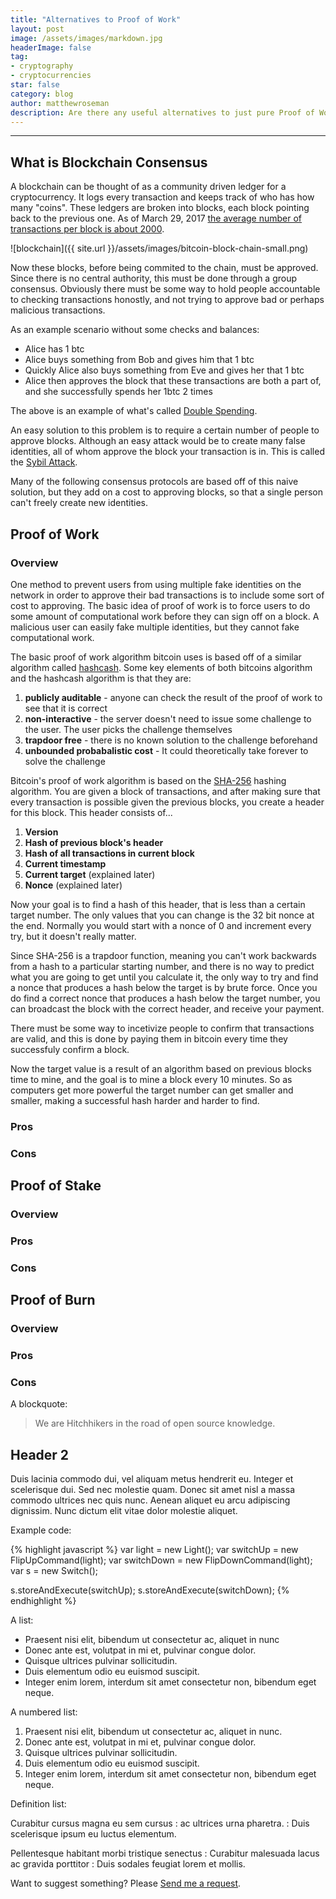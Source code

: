 ```yaml
---
title: "Alternatives to Proof of Work"
layout: post
image: /assets/images/markdown.jpg
headerImage: false
tag:
- cryptography
- cryptocurrencies
star: false
category: blog
author: matthewroseman
description: Are there any useful alternatives to just pure Proof of Work in blockchain consensus
---
```

___

## What is Blockchain Consensus

A blockchain can be thought of as a community driven ledger for a cryptocurrency. It logs every transaction and keeps
track of who has how many "coins". These ledgers are broken into blocks, each block pointing back to the previous one.
As of March 29, 2017 [the average number of transactions per block is about
2000](https://blockchain.info/charts/n-transactions-per-block).

![blockchain]({{ site.url }}/assets/images/bitcoin-block-chain-small.png)

Now these blocks, before being commited to the chain, must be approved. Since there is no central authority, this must
be done through a group consensus. Obviously there must be some way to hold people accountable to checking transactions
honostly, and not trying to approve bad or perhaps malicious transactions.

As an example scenario without some checks and balances:
- Alice has 1 btc
- Alice buys something from Bob and gives him that 1 btc
- Quickly Alice also buys something from Eve and gives her that 1 btc
- Alice then approves the block that these transactions are both a part of, and she successfully spends her 1btc 2
times

The above is an example of what's called [Double Spending](https://en.wikipedia.org/wiki/Double-spending).

An easy solution to this problem is to require a certain number of people to approve blocks. Although an easy attack
would be to create many false identities, all of whom approve the block your transaction is in. This is called the
[Sybil Attack](https://en.wikipedia.org/wiki/Sybil_attack).

Many of the following consensus protocols are based off of this naive solution, but they add on a cost to approving
blocks, so that a single person can't freely create new identities.

## Proof of Work

### Overview

One method to prevent users from using multiple fake identities on the network in order to approve their bad
transactions is to include some sort of cost to approving. The basic idea of proof of work is to force users to do
some amount of computational work before they can sign off on a block. A malicious user can easily fake multiple
identities, but they cannot fake computational work.

The basic proof of work algorithm bitcoin uses is based off of a similar algorithm called
[hashcash](ftp://sunsite.icm.edu.pl/site/replay.old/programs/hashcash/hashcash.pdf). Some key elements of both bitcoins
algorithm and the hashcash algorithm is that they are:
1. **publicly auditable** - anyone can check the result of the proof of work to see that it is correct
2. **non-interactive** - the server doesn't need to issue some challenge to the user. The user picks the challenge
   themselves
3. **trapdoor free** - there is no known solution to the challenge beforehand
4. **unbounded probabalistic cost** - It could theoretically take forever to solve the challenge

Bitcoin's proof of work algorithm is based on the [SHA-256](https://en.wikipedia.org/wiki/SHA-2) hashing algorithm. You
are given a block of transactions, and after making sure that every transaction is possible given the previous blocks,
you create a header for this block. This header consists of...
1. **Version**
2. **Hash of previous block's header**
3. **Hash of all transactions in current block**
4. **Current timestamp**
5. **Current target** (explained later)
5. **Nonce** (explained later)

Now your goal is to find a hash of this header, that is less than a certain target number. The only values that you can
change is the 32 bit nonce at the end. Normally you would start with a nonce of 0 and increment every try, but it
doesn't really matter.

Since SHA-256 is a trapdoor function, meaning you can't work backwards from a hash to a particular starting number, and
there is no way to predict what you are going to get until you calculate it, the only way to try and find a nonce that
produces a hash below the target is by brute force. Once you do find a correct nonce that produces a hash below the
target number, you can broadcast the block with the correct header, and receive your payment. 

There must be some way to
incetivize people to confirm that transactions are valid, and this is done by paying them in bitcoin every time they
successfuly confirm a block.

Now the target value is a result of an algorithm based on previous blocks time to mine, and the goal is to mine a block
every 10 minutes. So as computers get more powerful the target number can get smaller and smaller, making a successful
hash harder and harder to find.

### Pros
### Cons

## Proof of Stake
### Overview
### Pros
### Cons

## Proof of Burn
### Overview
### Pros
### Cons


A blockquote:

> We are Hitchhikers in the road of open source knowledge.

## Header 2

Duis lacinia commodo dui, vel aliquam metus hendrerit eu. Integer et scelerisque dui. Sed nec molestie quam. Donec sit amet nisl a massa commodo ultrices nec quis nunc. Aenean aliquet eu arcu adipiscing dignissim. Nunc dictum elit vitae dolor molestie aliquet.


Example code:

{% highlight javascript %}
var light = new Light();
var switchUp = new FlipUpCommand(light);
var switchDown = new FlipDownCommand(light);
var s = new Switch();

s.storeAndExecute(switchUp);
s.storeAndExecute(switchDown);
{% endhighlight %}


A list:

- Praesent nisi elit, bibendum ut consectetur ac, aliquet in nunc
- Donec ante est, volutpat in mi et, pulvinar congue dolor.
- Quisque ultrices pulvinar sollicitudin.
- Duis elementum odio eu euismod suscipit.
- Integer enim lorem, interdum sit amet consectetur non, bibendum eget neque.

A numbered list:

1. Praesent nisi elit, bibendum ut consectetur ac, aliquet in nunc.
2. Donec ante est, volutpat in mi et, pulvinar congue dolor.
3. Quisque ultrices pulvinar sollicitudin.
4. Duis elementum odio eu euismod suscipit.
5. Integer enim lorem, interdum sit amet consectetur non, bibendum eget neque.

Definition list:

Curabitur cursus magna eu sem cursus
: ac ultrices urna pharetra.
: Duis scelerisque ipsum eu luctus elementum.

Pellentesque habitant morbi tristique senectus
: Curabitur malesuada lacus ac gravida porttitor
: Duis sodales feugiat lorem et mollis.

Want to suggest something? Please [Send me a request](https://github.com/kronik3r/daktilo/issues/new).

